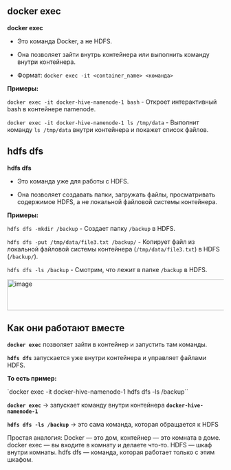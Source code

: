 ## **docker exec**

**docker exec**

- Это команда Docker, а не HDFS.

- Она позволяет зайти внутрь контейнера или выполнить команду внутри контейнера.

- Формат: `docker exec -it <container_name> <команда>`

**Примеры:**

`docker exec -it docker-hive-namenode-1 bash` - Откроет интерактивный bash в контейнере namenode.

`docker exec -it docker-hive-namenode-1 ls /tmp/data` - Выполнит команду `ls /tmp/data` внутри контейнера и покажет список файлов.

## **hdfs dfs**

**hdfs dfs**

- Это команда уже для работы с HDFS.

- Она позволяет создавать папки, загружать файлы, просматривать содержимое HDFS, а не локальной файловой системы контейнера.

**Примеры:**

`hdfs dfs -mkdir /backup` - Создает папку `/backup` в HDFS.

`hdfs dfs -put /tmp/data/file3.txt /backup/` - Копирует файл из локальной файловой системы контейнера (`/tmp/data/file3.txt`) в HDFS (`/backup/`).

`hdfs dfs -ls /backup` - Смотрим, что лежит в папке `/backup` в HDFS.

<img width="539" height="72" alt="image" src="https://github.com/user-attachments/assets/aca4c664-4928-49fb-8ec5-d75203cefc9c" />

## **Как они работают вместе**

**`docker exec`** позволяет зайти в контейнер и запустить там команды.

**`hdfs dfs`** запускается уже внутри контейнера и управляет файлами HDFS.

**То есть пример:**

`docker exec -it docker-hive-namenode-1 hdfs dfs -ls /backup``

**`docker exec`** → запускает команду внутри контейнера **`docker-hive-namenode-1`**

**`hdfs dfs -ls /backup`** → это сама команда, которая обращается к HDFS

Простая аналогия: Docker — это дом, контейнер — это комната в доме. docker exec — вы входите в комнату и делаете что-то. HDFS — шкаф внутри комнаты. hdfs dfs — команда, которая работает только с этим шкафом.
